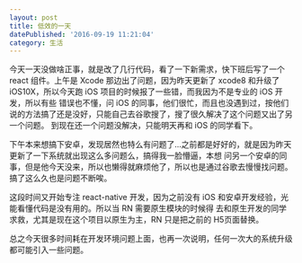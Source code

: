 ```yaml
---
layout: post
title: 低效的一天
datePublished: '2016-09-19 11:21:04'
category: 生活
---
```


今天一天没做啥正事，就是改了几行代码，看了一下新需求，快下班后写了一个 react 组件。上午是 Xcode 那边出了问题，因为昨天更新了 xcode8 和升级了 iOS10X，所以今天跑 iOS 项目的时候报了一些错，而我因为不是专业的 iOS 开发，所以有些
错误也不懂，问 iOS 的同事，他们很忙，而且也没遇到过，按他们说的方法搞了还是没好，只能自己去谷歌搜了，搜了很久解决了这个问题又出了另一个问题。
到现在还一个问题没解决，只能明天再和 iOS 的同学看下。

下午本来想搞下安卓，发现居然也特么有问题了...之前都是好好的，就是因为昨天更新了一下系统就出现这么多问题么，搞得我一脸懵逼，本想
问另一个安卓的同事，但是他今天没来，所以也懒得就麻烦他了，所以也是通过谷歌去慢慢找问题。搞了这么久也是问题不断唉。

这段时间又开始专注 react-native 开发，因为之前没有 iOS 和安卓开发经验，光能看懂代码是没有用的。所以当 RN 需要原生模块的时候得
去和原生开发的同学求救，尤其是现在这个项目以原生为主，RN 只是把之前的 H5页面替换。

总之今天很多时间耗在开发环境问题上面，也再一次说明，任何一次大的系统升级都可能引入一些问题。
